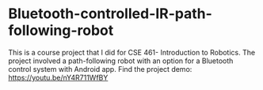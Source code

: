 # Bluetooth-controlled-IR-path-following-robot
This is a course project that I did for CSE 461- Introduction to Robotics. The project involved a path-following robot with an option for a Bluetooth control system with Android app. Find the project demo: 
<be>
https://youtu.be/nY4R711WfBY
